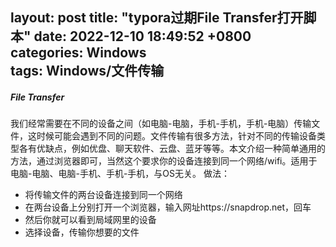 layout: post
title:  "typora过期File Transfer打开脚本"
date:   2022-12-10 18:49:52 +0800
categories: Windows  
tags: Windows/文件传输
---
##### File Transfer

我们经常需要在不同的设备之间（如电脑-电脑，手机-手机，手机-电脑）传输文件，这时候可能会遇到不同的问题。文件传输有很多方法，针对不同的传输设备类型各有优缺点，例如优盘、聊天软件、云盘、蓝牙等等。本文介绍一种简单通用的方法，通过浏览器即可，当然这个要求你的设备连接到同一个网络/wifi。适用于电脑-电脑、电脑-手机、手机-手机，与OS无关。 做法：

- 将传输文件的两台设备连接到同一个网络
- 在两台设备上分别打开一个浏览器，输入网址https://snapdrop.net，回车
- 然后你就可以看到局域网里的设备
- 选择设备，传输你想要的文件
